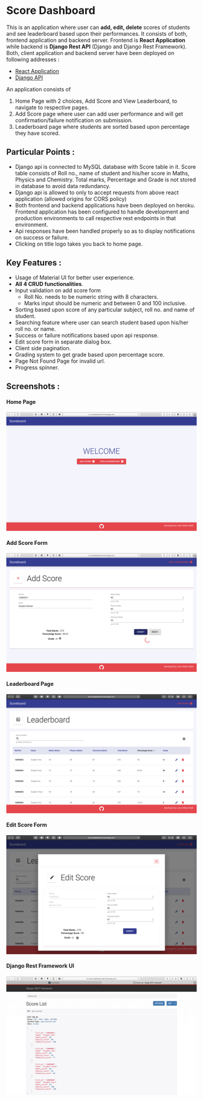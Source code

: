 # Score Dashboard

This is an application where user can **add, edit, delete** scores of students and see leaderboard based upon their performances. It consists of both, frontend application and backend server. Frontend is **React Application** while backend is **Django Rest API** (Django and Django Rest Framework). Both, client application and backend server have been deployed on following addresses :

* [React Application](https://scoredashboard.herokuapp.com)
* [Django API](https://score-dashboard-api.herokuapp.com/api/scores/)

An application consists of

1. Home Page with 2 choices, Add Score and View Leaderboard, to navigate to respective pages.
2. Add Score page where user can add user performance and will get confirmation/failure notification on submission.
3. Leaderboard page where students are sorted based upon percentage they have scored.


## Particular Points :

* Django api is connected to MySQL database with Score table in it. Score table consists of Roll no., name of student and his/her score in Maths, Physics and Chemistry. Total marks, Percentage and Grade is not stored in database to avoid data redundancy.
* Django api is allowed to only to accept requests from above react application (allowed origins for CORS policy)
* Both frontend and backend applications have been deployed on heroku. Frontend application has been configured to handle development and production environments to call respective rest endpoints in that environment.
* Api responses have been handled properly so as to display notifications on success or failure.
* Clicking on title logo takes you back to home page.

## Key Features :

* Usage of Material UI for better user experience.
* **All 4 CRUD functionalities**.
* Input validation on add score form
    - Roll No. needs to be numeric string with 8 characters.
    - Marks input should be numeric and between 0 and 100 inclusive.
* Sorting based upon score of any particular subject, roll no. and name of student.
* Searching feature where user can search student based upon his/her roll no. or name.
* Success or failure notifications based upon api response.
* Edit score form in separate dialog box.
* Client side pagination.
* Grading system to get grade based upon percentage score.
* Page Not Found Page for invalid url.
* Progress spinner.

## Screenshots :

#### Home Page

![Home Page](img/Homepage.png)

#### Add Score Form

![Add Score Form](img/Addscoreform.png)

#### Leaderboard Page

![Leaderboard Page](img/Leaderboard.png)

#### Edit Score Form

![Add Score Form](img/Editscoreform.png)

#### Django Rest Framework UI

![Django Rest Framwork UI](img/DjangoApiUI.png)